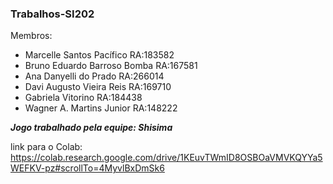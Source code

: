 ### Trabalhos-SI202

Membros:
- Marcelle Santos Pacífico          RA:183582
- Bruno Eduardo Barroso Bomba       RA:167581
- Ana Danyelli do Prado             RA:266014
- Davi Augusto Vieira Reis          RA:169710
- Gabriela Vitorino                 RA:184438
- Wagner A. Martins Junior          RA:148222

***Jogo trabalhado pela equipe: Shisima***

link para o Colab: https://colab.research.google.com/drive/1KEuvTWmID8OSBOaVMVKQYYa5WEFKV-pz#scrollTo=4MyvlBxDmSk6
